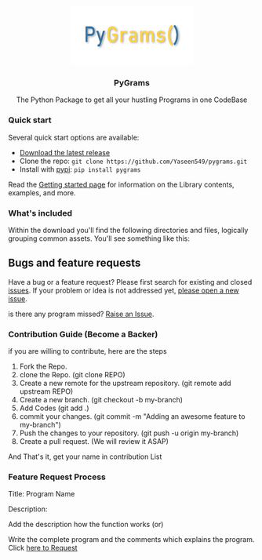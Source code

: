 <p align="center">
  <a href="#">
    <img src="img/pygramsLogoMain.png" alt="Pygrams logo" width="250" height="120">
    <!-- <br>
<img src="img/pygramsLogoMain.png" alt="Pygrams logo" width="250" height="135"> -->
  </a>
</p>

<h3 align="center">PyGrams</h3>

<p align="center">
The Python Package to get all your hustling Programs in one CodeBase
</p>


### Quick start
Several quick start options are available:

- [Download the latest release](https://github.com/Yaseen549/pygrams/archive/refs/tags/v0.0.14.zip)
- Clone the repo: `git clone https://github.com/Yaseen549/pygrams.git`
- Install with [pypi](https://www.pypi.org/): `pip install pygrams`

Read the [Getting started page](https://pygrams.syberstar.com/) for information on the Library contents, examples, and more.


### What's included
Within the download you'll find the following directories and files, logically grouping common assets. You'll see something like this:

## Bugs and feature requests

Have a bug or a feature request? Please first search for existing and closed [issues](https://github.com/Yaseen549/pygrams/issues). If your problem or idea is not addressed yet, [please open a new issue](https://github.com/Yaseen549/pygrams/issues/new).

is there any program missed? <a href="https://github.com/Yaseen549/pygrams/issues/new">Raise an Issue</a>.

### Contribution Guide (Become a Backer)
if you are willing to contribute, here are the steps
1. Fork the Repo.
2. clone the Repo. (git clone REPO)
3. Create a new remote for the upstream repository. (git remote add upstream REPO)
4. Create a new branch. (git checkout -b my-branch)
5. Add Codes (git add .)
6. commit your changes. (git commit -m "Adding an awesome feature to my-branch")
7. Push the changes to your repository. (git push -u origin my-branch)
8. Create a pull request. (We will review it ASAP)

And That's it, get your name in contribution List

### Feature Request Process

Title: Program Name

Description:

Add the description how the function works (or)

Write the complete program and the comments which explains the program. Click <a href="https://github.com/Yaseen549/pygrams/issues/new">here to Request</a>
</div>
